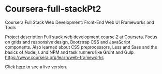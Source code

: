 # Coursera-full-stackPt2
Coursera Full Stack Web Development: Front-End Web UI Frameworks and Tools

Project description
Full stack web development course 2 at Coursera. Focus on grids and responsive design, Bootstrap CSS and JavaScript components. Also learned about CSS preprocessors, Less and Sass and the basics of Node.js and NPM and task runners like Grunt and Gulp. 
https://www.coursera.org/learn/web-frameworks

Click [here](https://lestec.github.io/Coursera-full-stackPt2/) to see a live version. 
